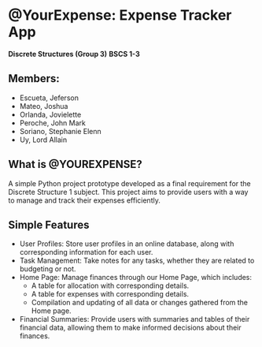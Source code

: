 # **@YourExpense: Expense Tracker App**
**Discrete Structures (Group 3)**
**BSCS 1-3**


## Members: ##
- Escueta, Jeferson
- Mateo, Joshua
- Orlanda, Jovielette
- Peroche, John Mark 
- Soriano, Stephanie Elenn
- Uy, Lord Allain


## What is @YOUREXPENSE? ##
A simple Python project prototype developed as a final requirement for the Discrete Structure 1 subject. This project aims to provide users with a way to manage and track their expenses efficiently.


## Simple Features ##
- User Profiles: Store user profiles in an online database, along with corresponding information for each user.
- Task Management: Take notes for any tasks, whether they are related to budgeting or not.
- Home Page: Manage finances through our Home Page, which includes:
  + A table for allocation with corresponding details.
  + A table for expenses with corresponding details.
  + Compilation and updating of all data or changes gathered from the Home page.
- Financial Summaries: Provide users with summaries and tables of their financial data, allowing them to make informed decisions about their finances.

